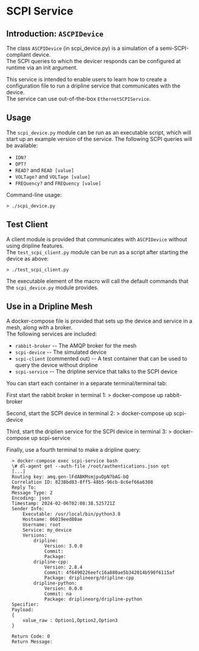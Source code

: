 # SCPI Service

## Introduction: ``ASCPIDevice``

The class `ASCPIDevice` (in scpi_device.py) is a simulation of a semi-SCPI-compliant device.  
The SCPI queries to which the devicer responds can be configured at runtime via an init argument.  

This service is intended to enable users to learn how to create a configuration file to run a 
dripline service that communicates with the device.  
The service can use out-of-the-box `EthernetSCPIService`.

## Usage

The `scpi_device.py` module can be run as an executable script, which will start up an example version of the service.
The following SCPI queries will be available:

* `IDN?`
* `OPT?`
* `READ?` and `READ [value]`
* `VOLTage?` and `VOLTage [value]`
* `FREQuency?` and `FREQuency [value]`

Command-line usage:

    > ./scpi_device.py

## Test Client

A client module is provided that communicates with `ASCPIDevice` without using dripline features.  
The `test_scpi_client.py` module can be run as a script after starting the device as above:

    > ./test_scpi_client.py

The executable element of the macro will call the default commands that the `scpi_device.py` module provides.

## Use in a Dripline Mesh

A docker-compose file is provided that sets up the device and service in a mesh, along with a broker.  
The following services are included:

* `rabbit-broker` -- The AMQP broker for the mesh
* `scpi-device` -- The simulated device
* `scpi-client` (commented out) -- A test container that can be used to query the device without dripline
* `scpi-service` -- The dripline service that talks to the SCPI device

You can start each container in a separate terminal/terminal tab:

First start the rabbit broker in terminal 1:
    > docker-compose up rabbit-broker

Second, start the SCPI device in terminal 2:
    > docker-compose up scpi-device

Third, start the driplien service for the SCPI device in terminal 3:
    > docker-compose up scpi-service

Finally, use a fourth terminal to make a dripline query:
```
  > docker-compose exec scpi-service bash
  \# dl-agent get --auth-file /root/authentications.json opt
  [...]
  Routing key: amq.gen-lFdABKMsmjpvDpN7bAG-bQ
  Correlation ID: 8238bd83-8ff5-48b5-96cb-8c6ef66a6308
  Reply To: 
  Message Type: 2
  Encoding: json
  Timestamp: 2024-02-06T02:08:38.525721Z
  Sender Info:
      Executable: /usr/local/bin/python3.8
      Hostname: 06019eed80ae
      Username: root
      Service: my_device
      Versions:
          dripline:
              Version: 3.0.0
              Commit: 
              Package: 
          dripline-cpp:
              Version: 2.8.4
              Commit: 4f6490226eefc16a880ae5b342014b590f6115af
              Package: driplineorg/dripline-cpp
          dripline-python:
              Version: 0.0.0
              Commit: na
              Package: driplineorg/dripline-python
  Specifier: 
  Payload: 
  {
      value_raw : Option1,Option2,Option3
  }

  Return Code: 0
  Return Message: 
```
